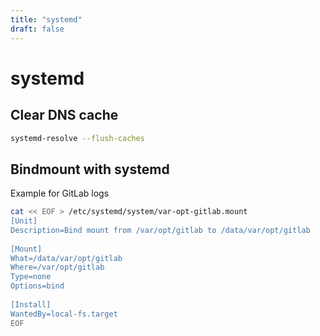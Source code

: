 ```yaml
---
title: "systemd"
draft: false
---
```


# systemd

## Clear DNS cache

```bash
systemd-resolve --flush-caches
```

## Bindmount with systemd

Example for GitLab logs

```bash
cat << EOF > /etc/systemd/system/var-opt-gitlab.mount
[Unit]
Description=Bind mount from /var/opt/gitlab to /data/var/opt/gitlab
 
[Mount]
What=/data/var/opt/gitlab
Where=/var/opt/gitlab
Type=none
Options=bind
 
[Install]
WantedBy=local-fs.target
EOF
```

